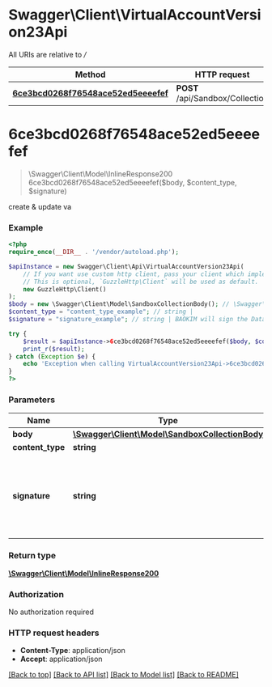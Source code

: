 # Swagger\Client\VirtualAccountVersion23Api

All URIs are relative to */*

Method | HTTP request | Description
------------- | ------------- | -------------
[**6ce3bcd0268f76548ace52ed5eeeefef**](VirtualAccountVersion23Api.md#6ce3bcd0268f76548ace52ed5eeeefef) | **POST** /api/Sandbox/Collection | create &amp; update va

# **6ce3bcd0268f76548ace52ed5eeeefef**
> \Swagger\Client\Model\InlineResponse200 6ce3bcd0268f76548ace52ed5eeeefef($body, $content_type, $signature)

create & update va

### Example
```php
<?php
require_once(__DIR__ . '/vendor/autoload.php');

$apiInstance = new Swagger\Client\Api\VirtualAccountVersion23Api(
    // If you want use custom http client, pass your client which implements `GuzzleHttp\ClientInterface`.
    // This is optional, `GuzzleHttp\Client` will be used as default.
    new GuzzleHttp\Client()
);
$body = new \Swagger\Client\Model\SandboxCollectionBody(); // \Swagger\Client\Model\SandboxCollectionBody | 
$content_type = "content_type_example"; // string | 
$signature = "signature_example"; // string | BAOKIM will sign the Data with sha1WithRSA algorithm and use base64 encryption.

try {
    $result = $apiInstance->6ce3bcd0268f76548ace52ed5eeeefef($body, $content_type, $signature);
    print_r($result);
} catch (Exception $e) {
    echo 'Exception when calling VirtualAccountVersion23Api->6ce3bcd0268f76548ace52ed5eeeefef: ', $e->getMessage(), PHP_EOL;
}
?>
```

### Parameters

Name | Type | Description  | Notes
------------- | ------------- | ------------- | -------------
 **body** | [**\Swagger\Client\Model\SandboxCollectionBody**](../Model/SandboxCollectionBody.md)|  |
 **content_type** | **string**|  | [optional]
 **signature** | **string**| BAOKIM will sign the Data with sha1WithRSA algorithm and use base64 encryption. | [optional]

### Return type

[**\Swagger\Client\Model\InlineResponse200**](../Model/InlineResponse200.md)

### Authorization

No authorization required

### HTTP request headers

 - **Content-Type**: application/json
 - **Accept**: application/json

[[Back to top]](#) [[Back to API list]](../../README.md#documentation-for-api-endpoints) [[Back to Model list]](../../README.md#documentation-for-models) [[Back to README]](../../README.md)

